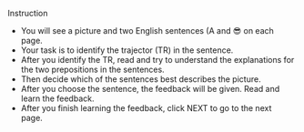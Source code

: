 Instruction 
- You will see a picture and two English sentences (A and 😎 on each page. 
- Your task is to identify the trajector (TR) in the sentence. 
- After you identify the TR, read and try to understand the explanations for the two prepositions in the sentences. 
- Then decide which of the sentences best describes the picture. 
- After you choose the sentence, the feedback will be given. Read and learn the feedback. 
- After you finish learning the feedback, click NEXT to go to the next page. 